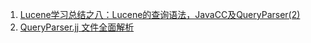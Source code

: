1. [Lucene学习总结之八：Lucene的查询语法，JavaCC及QueryParser(2)](http://forfuture1978.iteye.com/blog/661680)
2. [QueryParser.jj 文件全面解析](http://blog.csdn.net/zyb243380456/article/details/7225620)
